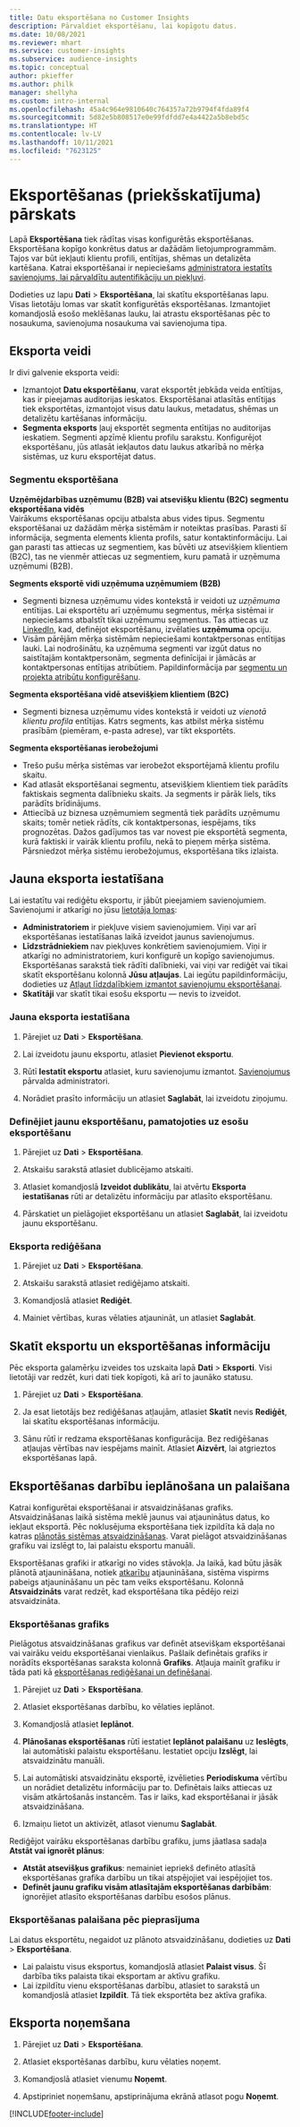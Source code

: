 ```yaml
---
title: Datu eksportēšana no Customer Insights
description: Pārvaldiet eksportēšanu, lai kopīgotu datus.
ms.date: 10/08/2021
ms.reviewer: mhart
ms.service: customer-insights
ms.subservice: audience-insights
ms.topic: conceptual
author: pkieffer
ms.author: philk
manager: shellyha
ms.custom: intro-internal
ms.openlocfilehash: 45a4c964e9810640c764357a72b9794f4fda89f4
ms.sourcegitcommit: 5d82e5b808517e0e99fdfdd7e4a4422a5b8ebd5c
ms.translationtype: HT
ms.contentlocale: lv-LV
ms.lasthandoff: 10/11/2021
ms.locfileid: "7623125"
---
```

# <a name="exports-preview-overview"></a>Eksportēšanas (priekšskatījuma) pārskats

Lapā **Eksportēšana** tiek rādītas visas konfigurētās eksportēšanas. Eksportēšana kopīgo konkrētus datus ar dažādām lietojumprogrammām. Tajos var būt iekļauti klientu profili, entītijas, shēmas un detalizēta kartēšana. Katrai eksportēšanai ir nepieciešams [administratora iestatīts savienojums, lai pārvaldītu autentifikāciju un piekļuvi](connections.md).

Dodieties uz lapu **Dati** > **Eksportēšana**, lai skatītu eksportēšanas lapu. Visas lietotāju lomas var skatīt konfigurētās eksportēšanas. Izmantojiet komandjoslā esošo meklēšanas lauku, lai atrastu eksportēšanas pēc to nosaukuma, savienojuma nosaukuma vai savienojuma tipa.

## <a name="export-types"></a>Eksporta veidi

Ir divi galvenie eksporta veidi:  

- Izmantojot **Datu eksportēšanu**, varat eksportēt jebkāda veida entītijas, kas ir pieejamas auditorijas ieskatos. Eksportēšanai atlasītās entītijas tiek eksportētas, izmantojot visus datu laukus, metadatus, shēmas un detalizētu kartēšanas informāciju. 
- **Segmenta eksports** ļauj eksportēt segmenta entītijas no auditorijas ieskatiem. Segmenti apzīmē klientu profilu sarakstu. Konfigurējot eksportēšanu, jūs atlasāt iekļautos datu laukus atkarībā no mērķa sistēmas, uz kuru eksportējat datus. 

### <a name="export-segments"></a>Segmentu eksportēšana

**Uzņēmējdarbības uzņēmumu (B2B) vai atsevišķu klientu (B2C) segmentu eksportēšana vidēs**  
Vairākums eksportēšanas opciju atbalsta abus vides tipus. Segmentu eksportēšanai uz dažādām mērķa sistēmām ir noteiktas prasības. Parasti šī informācija, segmenta elements klienta profils, satur kontaktinformāciju. Lai gan parasti tas attiecas uz segmentiem, kas būvēti uz atsevišķiem klientiem (B2C), tas ne vienmēr attiecas uz segmentiem, kuru pamatā ir uzņēmuma uzņēmumi (B2B). 

**Segments eksportē vidi uzņēmuma uzņēmumiem (B2B)**  
- Segmenti biznesa uzņēmumu vides kontekstā ir veidoti uz *uzņēmuma* entītijas. Lai eksportētu arī uzņēmumu segmentus, mērķa sistēmai ir nepieciešams atbalstīt tikai uzņēmumu segmentus. Tas attiecas uz [LinkedIn](export-linkedin-ads.md), kad, definējot eksportēšanu, izvēlaties **uzņēmuma** opciju.
- Visām pārējām mērķa sistēmām nepieciešami kontaktpersonas entītijas lauki. Lai nodrošinātu, ka uzņēmuma segmenti var izgūt datus no saistītajām kontaktpersonām, segmenta definīcijai ir jāmācās ar kontaktpersonas entītijas atribūtiem. Papildinformācija par [segmentu un projekta atribūtu konfigurēšanu](segment-builder.md).

**Segmenta eksportēšana vidē atsevišķiem klientiem (B2C)**  
- Segmenti biznesa uzņēmumu vides kontekstā ir veidoti uz *vienotā klientu profila* entītijas. Katrs segments, kas atbilst mērķa sistēmu prasībām (piemēram, e-pasta adrese), var tikt eksportēts.

**Segmenta eksportēšanas ierobežojumi**  
- Trešo pušu mērķa sistēmas var ierobežot eksportējamā klientu profilu skaitu. 
- Kad atlasāt eksportēšanai segmentu, atsevišķiem klientiem tiek parādīts faktiskais segmenta dalībnieku skaits. Ja segments ir pārāk liels, tiks parādīts brīdinājums. 
- Attiecībā uz biznesa uzņēmumiem segmentā tiek parādīts uzņēmumu skaits; tomēr netiek rādīts, cik kontaktpersonas, iespējams, tiks prognozētas. Dažos gadījumos tas var novest pie eksportētā segmenta, kurā faktiski ir vairāk klientu profilu, nekā to pieņem mērķa sistēma. Pārsniedzot mērķa sistēmu ierobežojumus, eksportēšana tiks izlaista. 

## <a name="set-up-a-new-export"></a>Jauna eksporta iestatīšana  
Lai iestatītu vai rediģētu eksportu, ir jābūt pieejamiem savienojumiem. Savienojumi ir atkarīgi no jūsu [lietotāja lomas](permissions.md):
- **Administratoriem** ir piekļuve visiem savienojumiem. Viņi var arī eksportēšanas iestatīšanas laikā izveidot jaunus savienojumus.
- **Līdzstrādniekiem** nav piekļuves konkrētiem savienojumiem. Viņi ir atkarīgi no administratoriem, kuri konfigurē un kopīgo savienojumus. Eksportēšanas sarakstā tiek rādīti dalībnieki, vai viņi var rediģēt vai tikai skatīt eksportēšanu kolonnā **Jūsu atļaujas**. Lai iegūtu papildinformāciju, dodieties uz [Atļaut līdzdalībķiem izmantot savienojumu eksportēšanai](connections.md#allow-contributors-to-use-a-connection-for-exports).
- **Skatītāji** var skatīt tikai esošu eksportu — nevis to izveidot.

### <a name="define-a-new-export"></a>Jauna eksporta iestatīšana

1. Pārejiet uz **Dati** > **Eksportēšana**.

1. Lai izveidotu jaunu eksportu, atlasiet **Pievienot eksportu**.

1. Rūtī **Iestatīt eksportu** atlasiet, kuru savienojumu izmantot. [Savienojumus](connections.md) pārvalda administratori. 

1. Norādiet prasīto informāciju un atlasiet **Saglabāt**, lai izveidotu ziņojumu.

### <a name="define-a-new-export-based-on-an-existing-export"></a>Definējiet jaunu eksportēšanu, pamatojoties uz esošu eksportēšanu

1. Pārejiet uz **Dati** > **Eksportēšana**.

1. Atskaišu sarakstā atlasiet dublicējamo atskaiti.

1. Atlasiet komandjoslā **Izveidot dublikātu**, lai atvērtu **Eksporta iestatīšanas** rūti ar detalizētu informāciju par atlasīto eksportēšanu.

1. Pārskatiet un pielāgojiet eksportēšanu un atlasiet **Saglabāt**, lai izveidotu jaunu eksportēšanu.

### <a name="edit-an-export"></a>Eksporta rediģēšana

1. Pārejiet uz **Dati** > **Eksportēšana**.

1. Atskaišu sarakstā atlasiet rediģējamo atskaiti.

1. Komandjoslā atlasiet **Rediģēt**.

1. Mainiet vērtības, kuras vēlaties atjaunināt, un atlasiet **Saglabāt**.

## <a name="view-exports-and-export-details"></a>Skatīt eksportu un eksportēšanas informāciju

Pēc eksporta galamērķu izveides tos uzskaita lapā **Dati** > **Eksporti**. Visi lietotāji var redzēt, kuri dati tiek kopīgoti, kā arī to jaunāko statusu.

1. Pārejiet uz **Dati** > **Eksportēšana**.

1. Ja esat lietotājs bez rediģēšanas atļaujām, atlasiet **Skatīt** nevis **Rediģēt**, lai skatītu eksportēšanas informāciju.

1. Sānu rūtī ir redzama eksportēšanas konfigurācija. Bez rediģēšanas atļaujas vērtības nav iespējams mainīt. Atlasiet **Aizvērt**, lai atgrieztos eksportēšanas lapā.

## <a name="schedule-and-run-exports"></a>Eksportēšanas darbību ieplānošana un palaišana

Katrai konfigurētai eksportēšanai ir atsvaidzināšanas grafiks. Atsvaidzināšanas laikā sistēma meklē jaunus vai atjauninātus datus, ko iekļaut eksportā. Pēc noklusējuma eksportēšana tiek izpildīta kā daļa no katras [plānotās sistēmas atsvaidzināšanas](system.md#schedule-tab). Varat pielāgot atsvaidzināšanas grafiku vai izslēgt to, lai palaistu eksportu manuāli.

Eksportēšanas grafiki ir atkarīgi no vides stāvokļa. Ja laikā, kad būtu jāsāk plānotā atjaunināšana, notiek [atkarību](system.md#refresh-policies) atjaunināšana, sistēma vispirms pabeigs atjaunināšanu un pēc tam veiks eksportēšanu. Kolonnā **Atsvaidzināts** varat redzēt, kad eksportēšana tika pēdējo reizi atsvaidzināta.

### <a name="schedule-exports"></a>Eksportēšanas grafiks

Pielāgotus atsvaidzināšanas grafikus var definēt atsevišķam eksportēšanai vai vairāku veidu eksportēšanai vienlaikus. Pašlaik definētais grafiks ir norādīts eksportēšanas saraksta kolonnā **Grafiks**. Atļauja mainīt grafiku ir tāda pati kā [eksportēšanas rediģēšanai un definēšanai](export-destinations.md#set-up-a-new-export). 

1. Pārejiet uz **Dati** > **Eksportēšana**.

1. Atlasiet eksportēšanas darbību, ko vēlaties ieplānot.

1. Komandjoslā atlasiet **Ieplānot**.

1. **Plānošanas eksportēšanas** rūtī iestatiet **Ieplānot palaišanu** uz **Ieslēgts**, lai automātiski palaistu eksportēšanu. Iestatiet opciju **Izslēgt**, lai atsvaidzinātu manuāli.

1. Lai automātiski atsvaidzinātu eksportē, izvēlieties **Periodiskuma** vērtību un norādiet detalizētu informāciju par to. Definētais laiks attiecas uz visām atkārtošanās instancēm. Tas ir laiks, kad eksportēšanai ir jāsāk atsvaidzināšana.

1. Izmaiņu lietot un aktivizēt, atlasot vienumu **Saglabāt**.

Rediģējot vairāku eksportēšanas darbību grafiku, jums jāatlasa sadaļa **Atstāt vai ignorēt plānus**:
- **Atstāt atsevišķus grafikus**: nemainiet iepriekš definēto atlasītā eksportēšanas grafika darbību un tikai atspējojiet vai iespējojiet tos.
- **Definēt jaunu grafiku visām atlasītajām eksportēšanas darbībām**: ignorējiet atlasīto eksportēšanas darbību esošos plānus.

### <a name="run-exports-on-demand"></a>Eksportēšanas palaišana pēc pieprasījuma

Lai datus eksportētu, negaidot uz plānoto atsvaidzināšanu, dodieties uz **Dati** > **Eksportēšana**.

- Lai palaistu visus eksportus, komandjoslā atlasiet **Palaist visus**. Šī darbība tiks palaista tikai eksportam ar aktīvu grafiku.
- Lai izpildītu vienu eksportēšanas darbību, atlasiet to sarakstā un komandjoslā atlasiet **Izpildīt**. Tā tiek eksportēta bez aktīva grafika. 

## <a name="remove-an-export"></a>Eksporta noņemšana

1. Pārejiet uz **Dati** > **Eksportēšana**.

1. Atlasiet eksportēšanas darbību, kuru vēlaties noņemt.

1. Komandjoslā atlasiet vienumu **Noņemt**.

1. Apstipriniet noņemšanu, apstiprinājuma ekrānā atlasot pogu **Noņemt**.


[!INCLUDE[footer-include](../includes/footer-banner.md)]
